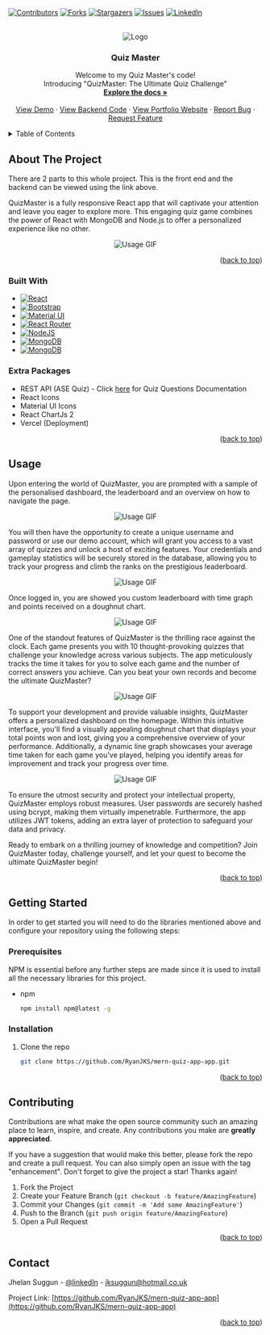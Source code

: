 <!-- Improved compatibility of back to top link: See: https://github.com/othneildrew/Best-README-Template/pull/73 -->

<a name="readme-top"></a>

[![Contributors][contributors-shield]][contributors-url]
[![Forks][forks-shield]][forks-url]
[![Stargazers][stars-shield]][stars-url]
[![Issues][issues-shield]][issues-url]
[![LinkedIn][linkedin-shield]][linkedin-url]

<!-- PROJECT LOGO -->
<br />
<div align="center">

<div align="center">
  <img src="/README/signature.PNG" alt="Logo">
</div>
<h3 align="center">Quiz Master</h3>

  <p align="center">
    Welcome to my Quiz Master's code!
    <br/>
    Introducing "QuizMaster: The Ultimate Quiz Challenge"
    <br />
    <a href="https://github.com/RyanJKS/mern-quiz-app-app/tree/master/src"><strong>Explore the docs »</strong></a>
    <br />
    <br />
    <a href="https://mern-quiz-app-nine.vercel.app/">View Demo</a>
    ·
    <a href="https://github.com/RyanJKS/mern-quiz-backend">View Backend Code</a>
    ·
    <a href="https://jhelan.dev/">View Portfolio Website</a>
    ·
    <a href="https://github.com/RyanJKS/mern-quiz-app-app/issues">Report Bug</a>
    ·
    <a href="https://github.com/RyanJKS/mern-quiz-app-app/issues">Request Feature</a>
  </p>
</div>

<!-- TABLE OF CONTENTS -->
<details>
  <summary>Table of Contents</summary>
  <ol>
    <li>
      <a href="#about-the-project">About The Project</a>
      <ul>
        <li><a href="#built-with">Built With</a></li>
        <li><a href="#extra-packages">Extra Packages</a></li>
      </ul>
    </li>
    <li><a href="#usage">Usage</a></li>
    <li>
      <a href="#getting-started">Getting Started</a>
      <ul>
        <li><a href="#prerequisites">Prerequisites</a></li>
        <li><a href="#installation">Installation</a></li>
      </ul>
    </li>
    <!-- <li><a href="#roadmap">Roadmap</a></li> -->
    <li><a href="#contributing">Contributing</a></li>
    <!-- <li><a href="#license">License</a></li> -->
    <li><a href="#contact">Contact</a></li>
    <!-- <li><a href="#acknowledgments">Acknowledgments</a></li> -->
  </ol>
</details>

<!-- ABOUT THE PROJECT -->

## About The Project

There are 2 parts to this whole project. This is the front end and the backend can be viewed using the link above.

QuizMaster is a fully responsive React app that will captivate your attention and leave you eager to explore more. This engaging quiz game combines the power of React with MongoDB and Node.js to offer a personalized experience like no other.

<!-- put gif video here og how it fully works -->

<div align="center">
  <img src="/README/intro.gif" alt="Usage GIF">
</div>

<p align="right">(<a href="#readme-top">back to top</a>)</p>

### Built With

- [![React][React.js]][React-url]
- [![Bootstrap][Bootstrap.com]][Bootstrap-url]
- [![Material UI][Material-UI.js]][Material-UI-url]
- [![React Router][ReactRouter.js]][ReactRouter-url]
- [![NodeJS][NodeJS.js]][NodeJS-url]
- [![MongoDB][MongoDB.js]][MongoDB-url]
- [![MongoDB][Mongoose.js]][Mongoose-url]

### Extra Packages

- REST API (ASE Quiz) - Click <a href="https://rapidapi.com/AhmedSemih/api/ases-quiz-api1/"
                target="_blank"
                rel="noreferrer"> here</a> for Quiz Questions Documentation
- React Icons
- Material UI Icons
- React ChartJs 2
- Vercel (Deployment)

<p align="right">(<a href="#readme-top">back to top</a>)</p>

<!-- USAGE EXAMPLES -->

## Usage

Upon entering the world of QuizMaster, you are prompted with a sample of the personalised dashboard, the leaderboard and an overview on how to navigate the page.

<div align="center">
  <img src="/README/intro.PNG" alt="Usage GIF">
</div>

You will then have the opportunity to create a unique username and password or use our demo account, which will grant you access to a vast array of quizzes and unlock a host of exciting features. Your credentials and gameplay statistics will be securely stored in the database, allowing you to track your progress and climb the ranks on the prestigious leaderboard.

<div align="center">
  <img src="/README/registration.PNG" alt="Usage GIF">
</div>

Once logged in, you are showed you custom leaderboard with time graph and points received on a doughnut chart.

<div align="center">
  <img src="/README/home.PNG" alt="Usage GIF">
</div>

One of the standout features of QuizMaster is the thrilling race against the clock. Each game presents you with 10 thought-provoking quizzes that challenge your knowledge across various subjects. The app meticulously tracks the time it takes for you to solve each game and the number of correct answers you achieve. Can you beat your own records and become the ultimate QuizMaster?

<div align="center">
  <img src="/README/game.PNG" alt="Usage GIF">
</div>

To support your development and provide valuable insights, QuizMaster offers a personalized dashboard on the homepage. Within this intuitive interface, you'll find a visually appealing doughnut chart that displays your total points won and lost, giving you a comprehensive overview of your performance. Additionally, a dynamic line graph showcases your average time taken for each game you've played, helping you identify areas for improvement and track your progress over time.

<div align="center">
  <img src="/README/updated-board.PNG" alt="Usage GIF">
</div>

To ensure the utmost security and protect your intellectual property, QuizMaster employs robust measures. User passwords are securely hashed using bcrypt, making them virtually impenetrable. Furthermore, the app utilizes JWT tokens, adding an extra layer of protection to safeguard your data and privacy.

Ready to embark on a thrilling journey of knowledge and competition? Join QuizMaster today, challenge yourself, and let your quest to become the ultimate QuizMaster begin!

<p align="right">(<a href="#readme-top">back to top</a>)</p>

<!-- GETTING STARTED -->

## Getting Started

In order to get started you will need to do the libraries mentioned above and configure your repository using the following steps:

### Prerequisites

NPM is essential before any further steps are made since it is used to install all the necessary libraries for this project.

- npm
  ```sh
  npm install npm@latest -g
  ```

### Installation

1. Clone the repo
   ```sh
   git clone https://github.com/RyanJKS/mern-quiz-app-app.git
   ```

<p align="right">(<a href="#readme-top">back to top</a>)</p>

<!-- CONTRIBUTING -->

## Contributing

Contributions are what make the open source community such an amazing place to learn, inspire, and create. Any contributions you make are **greatly appreciated**.

If you have a suggestion that would make this better, please fork the repo and create a pull request. You can also simply open an issue with the tag "enhancement".
Don't forget to give the project a star! Thanks again!

1. Fork the Project
2. Create your Feature Branch (`git checkout -b feature/AmazingFeature`)
3. Commit your Changes (`git commit -m 'Add some AmazingFeature'`)
4. Push to the Branch (`git push origin feature/AmazingFeature`)
5. Open a Pull Request

<p align="right">(<a href="#readme-top">back to top</a>)</p>

## Contact

Jhelan Suggun - [@linkedIn](https://www.linkedin.com/in/jhelan-suggun-jks7n99/) - jksuggun@hotmail.co.uk

Project Link: [https://github.com/RyanJKS/mern-quiz-app-app](https://github.com/RyanJKS/mern-quiz-app-app)

<p align="right">(<a href="#readme-top">back to top</a>)</p>

[contributors-shield]: https://img.shields.io/github/contributors/RyanJKS/mern-quiz-app.svg?style=for-the-badge
[contributors-url]: https://github.com/RyanJKS/mern-quiz-app/graphs/contributors
[forks-shield]: https://img.shields.io/github/forks/RyanJKS/mern-quiz-app.svg?style=for-the-badge
[forks-url]: https://github.com/RyanJKS/mern-quiz-app/network/members
[stars-shield]: https://img.shields.io/github/stars/RyanJKS/mern-quiz-app.svg?style=for-the-badge
[stars-url]: https://github.com/RyanJKS/mern-quiz-app/stargazers
[issues-shield]: https://img.shields.io/github/issues/RyanJKS/mern-quiz-app.svg?style=for-the-badge
[issues-url]: https://github.com/RyanJKS/mern-quiz-app/issues
[license-shield]: https://img.shields.io/github/license/RyanJKS/mern-quiz-app.svg?style=for-the-badge
[license-url]: https://github.com/RyanJKS/mern-quiz-app/blob/master/LICENSE.txt
[linkedin-shield]: https://img.shields.io/badge/-LinkedIn-black.svg?style=for-the-badge&logo=linkedin&colorB=555
[linkedin-url]: https://www.linkedin.com/in/jhelan-suggun-jks7n99/
[product-screenshot]: images/screenshot.png
[React.js]: https://img.shields.io/badge/React-20232A?style=for-the-badge&logo=react&logoColor=61DAFB
[React-url]: https://reactjs.org/
[Bootstrap.com]: https://img.shields.io/badge/Bootstrap-563D7C?style=for-the-badge&logo=bootstrap&logoColor=white
[Bootstrap-url]: https://getbootstrap.com
[Material-UI.js]: https://img.shields.io/badge/MUI-007FFF?style=for-the-badge&logo=MUI&logoColor=white
[Material-UI-url]: https://mui.com/material-ui/getting-started/overview/
[ReactRouter.js]: https://img.shields.io/badge/ReactRouter-007FFF?style=for-the-badge&logo=React-Router&logoColor=white
[ReactRouter-url]: https://reactrouter.com/en/main
[NodeJS.js]: https://img.shields.io/badge/Node.js-339933?style=for-the-badge&logo=Node.js&logoColor=white
[NodeJS-url]: https://nodejs.org/en
[MongoDB.js]: https://img.shields.io/badge/MongoDB-47A248?style=for-the-badge&logo=MongoDB&logoColor=white
[MongoDB-url]: https://www.mongodb.com/
[Mongoose.js]: https://img.shields.io/badge/Mongoose-880000?style=for-the-badge&logo=Mongoose&logoColor=white
[Mongoose-url]: https://www.mongodb.com/
